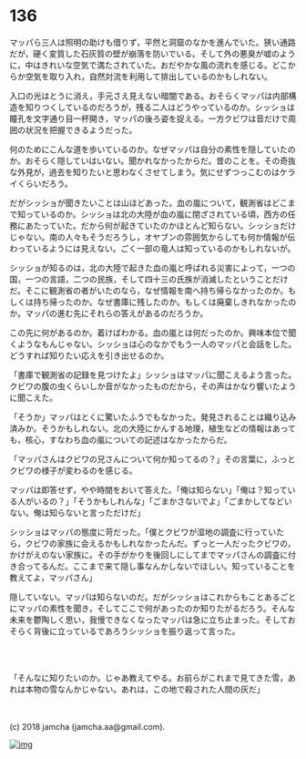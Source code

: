 # 136

マッパら三人は照明の助けも借りず，平然と洞窟のなかを進んでいた。狭い通路だが，硬く変質した石灰質の壁が崩落を防いでいる。そして外の悪臭が嘘のように，中はきれいな空気で満たされていた。おだやかな風の流れを感じる。どこからか空気を取り入れ，自然対流を利用して排出しているのかもしれない。  

入口の光はとうに消え，手元さえ見えない暗闇である。おそらくマッパは内部構造を知りつくしているのだろうが，残る二人はどうやっているのか。シッショは瞳孔を文字通り目一杯開き，マッパの後ろ姿を捉える。一方クビワは音だけで周囲の状況を把握できるようだった。  

何のためにこんな道を歩いているのか。なぜマッパは自分の素性を隠していたのか。おそらく隠していはいない。聞かれなかったからだ。昔のことを。その奇抜な外見が，過去を知りたいと思わなくさせてしまう。気にせずつっこむのはケライくらいだろう。  

だがシッショが聞きたいことは山ほどあった。血の嵐について，観測省はどこまで知っているのか。シッショは北の大陸が血の嵐に閉ざされている頃，西方の任務にあたっていた。だから何が起きていたのかほとんど知らない。シッショだけじゃない。南の人々もそうだろうし，オヤブンの雰囲気からしても何か情報が伝わっているようには見えない。ごく一部の竜人は知っているのかもしれないが。  

シッショが知るのは，北の大陸で起きた血の嵐と呼ばれる災害によって，一つの国，一つの言語，二つの民族，そして四十三の氏族が消滅したということだけだ。そこに観測省の者がいたのなら，なぜ情報を南へ持ち帰らなかったのか。もしくは持ち帰ったのか。なぜ書庫に残したのか。もしくは廃棄しきれなかったのか。マッパの進む先にそれらの答えがあるのだろうか。  

この先に何があるのか。着けばわかる。血の嵐とは何だったのか。興味本位で聞くようなもんじゃない。シッショは心のなかでもう一人のマッパと会話をした。どうすれば知りたい応えを引き出せるのか。  

「書庫で観測省の記録を見つけたよ」シッショはマッパに聞こえるよう言った。クビワの腹の虫くらいしか音がなかったものだから，その声はかなり響いたように聞こえた。  

「そうか」マッパはとくに驚いたふうでもなかった。発見されることは織り込み済みか。そうかもしれない。北の大陸にかんする地理，植生などの情報はあっても，核心，すなわち血の嵐についての記述はなかったからだ。  

「マッパさんはクビワの兄さんについて何か知ってるの？」その言葉に，ふっとクビワの様子が変わるのを感じる。  

マッパは即答せず，やや時間をおいて答えた。「俺は知らない」「俺は？知っている人がいるの？」「そうかもしれんな」「ごまかさないでよ」「ごまかしてなどいない。俺は知らないと言っただけだ」  

シッショはマッパの態度に苛だった。「僕とクビワが湿地の調査に行っていたら，クビワの家族に会えるかもしれなかったんだ。ずっと一人だったクビワの，かけがえのない家族に。その手がかりを後回しにしてまでマッパさんの調査に付き合ってるんだ。ここまで来て隠し事なんかしないでほしい。知っていることを教えてよ，マッパさん」  

隠していない。マッパは知らないのだ。だがシッショはこれからもことあるごとにマッパの素性を聞き，そしてここで何があったのか知りたがるだろう。そんな未来を鬱陶しく思い，我慢できなくなったマッパは急に立ち止まった。そしておそらく背後に立っているであろうシッショを振り返って言った。  

<br>  
<br>  

「そんなに知りたいのか。じゃあ教えてやる。お前らがこれまで見てきた雪，あれは本物の雪なんかじゃない。あれは，この地で殺された人間の灰だ」  

<br>  
<br>  
(c) 2018 jamcha (jamcha.aa@gmail.com).  

[![img](http://i.creativecommons.org/l/by-nc-sa/4.0/88x31.png)](http://creativecommons.org/licenses/by-nc-sa/4.0/deed)